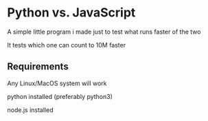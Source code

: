 # Python vs. JavaScript
A simple little program i made just to test what runs faster of the two

It tests which one can count to 10M faster

## Requirements
Any Linux/MacOS system will work

python installed (preferably python3)

node.js installed
